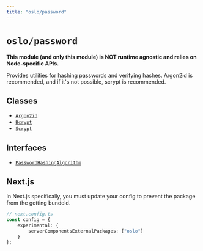 ```yaml
---
title: "oslo/password"
---
```


# `oslo/password`

**This module (and only this module) is NOT runtime agnostic and relies on Node-specific APIs.**

Provides utilities for hashing passwords and verifying hashes. Argon2id is recommended, and if it's not possible, scrypt is recommended.

## Classes

- [`Argon2id`](/reference/password/Argon2id)
- [`Bcrypt`](/reference/password/Bcrypt)
- [`Scrypt`](/reference/password/Scrypt)

## Interfaces

- [`PasswordHashingAlgorithm`](/reference/password/PasswordHashingAlgorithm)

## Next.js

In Next.js specifically, you must update your config to prevent the package from the getting bundeld.

```ts
// next.config.ts
const config = {
	experimental: {
		serverComponentsExternalPackages: ["oslo"]
	}
};
```
